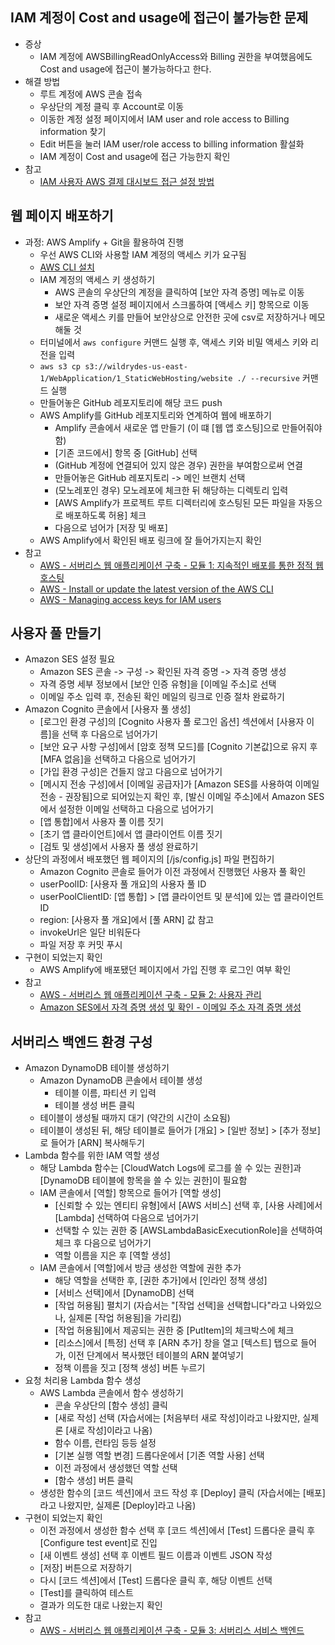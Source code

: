 ## IAM 계정이 Cost and usage에 접근이 불가능한 문제
- 증상
  - IAM 계정에 AWSBillingReadOnlyAccess와 Billing 권한을 부여했음에도 Cost and usage에 접근이 불가능하다고 한다.
- 해결 방법
  - 루트 계정에 AWS 콘솔 접속
  - 우상단의 계정 클릭 후 Account로 이동
  - 이동한 계정 설정 페이지에서 IAM user and role access to Billing information 찾기
  - Edit 버튼을 눌러 IAM user/role access to billing information 활설화
  - IAM 계정이 Cost and usage에 접근 가능한지 확인
- 참고
  - [IAM 사용자 AWS 결제 대시보드 접근 설정 방법](https://byounghee.tistory.com/315)

## 웹 페이지 배포하기
- 과정: AWS Amplify + Git을 활용하여 진행
  - 우선 AWS CLI와 사용할 IAM 계정의 액세스 키가 요구됨
  - [AWS CLI 설치](https://docs.aws.amazon.com/cli/latest/userguide/getting-started-install.html)
  - IAM 계정의 액세스 키 생성하기
    - AWS 콘솔의 우상단의 계정을 클릭하여 [보안 자격 증명] 메뉴로 이동
    - 보안 자격 증명 설정 페이지에서 스크롤하여 [액세스 키] 항목으로 이동
    - 새로운 액세스 키를 만들어 보안상으로 안전한 곳에 csv로 저장하거나 메모해둘 것
  - 터미널에서 `aws configure` 커맨드 실행 후, 액세스 키와 비밀 액세스 키와 리전을 입력
  - `aws s3 cp s3://wildrydes-us-east-1/WebApplication/1_StaticWebHosting/website ./ --recursive` 커맨드 실행
  - 만들어놓은 GitHub 레포지토리에 해당 코드 push
  - AWS Amplify를 GitHub 레포지토리와 연계하여 웹에 배포하기
    - Amplify 콘솔에서 새로운 앱 만들기 (이 떄 [웹 앱 호스팅]으로 만들어줘야 함)
    - [기존 코드에서] 항목 중 [GitHub] 선택
    - (GitHub 계정에 연결되어 있지 않은 경우) 권한을 부여함으로써 연결
    - 만들어놓은 GitHub 레포지토리 -> 메인 브랜치 선택
    - (모노레포인 경우) 모노레포에 체크한 뒤 해당하는 디렉토리 입력
    - [AWS Amplify가 프로젝트 루트 디렉터리에 호스팅된 모든 파일을 자동으로 배포하도록 허용] 체크
    - 다음으로 넘어가 [저장 및 배포]
  - AWS Amplify에서 확인된 배포 링크에 잘 들어가지는지 확인
- 참고
  - [AWS - 서버리스 웹 애플리케이션 구축 - 모듈 1: 지속적인 배포를 통한 정적 웹 호스팅](https://aws.amazon.com/ko/getting-started/hands-on/build-serverless-web-app-lambda-apigateway-s3-dynamodb-cognito/module-1/)
  - [AWS - Install or update the latest version of the AWS CLI](https://docs.aws.amazon.com/cli/latest/userguide/getting-started-install.html)
  - [AWS - Managing access keys for IAM users](https://docs.aws.amazon.com/IAM/latest/UserGuide/id_credentials_access-keys.html#Using_CreateAccessKey)

## 사용자 풀 만들기
- Amazon SES 설정 필요
  - Amazon SES 콘솔 -> 구성 -> 확인된 자격 증명 -> 자격 증명 생성
  - 자격 증명 세부 정보에서 [보안 인증 유형]을 [이메일 주소]로 선택
  - 이메일 주소 입력 후, 전송된 확인 메일의 링크로 인증 절차 완료하기
- Amazon Cognito 콘솔에서 [사용자 풀 생성]
  - [로그인 환경 구성]의 [Cognito 사용자 풀 로그인 옵션] 섹션에서 [사용자 이름]을 선택 후 다음으로 넘어가기
  - [보안 요구 사항 구성]에서 [암호 정책 모드]를 [Cognito 기본값]으로 유지 후 [MFA 없음]을 선택하고 다음으로 넘어가기
  - [가입 환경 구성]은 건들지 않고 다음으로 넘어가기
  - [메시지 전송 구성]에서 [이메일 공급자]가 [Amazon SES를 사용하여 이메일 전송 - 권장됨]으로 되어있는지 확인 후, [발신 이메일 주소]에서 Amazon SES에서 설정한 이메일 선택하고 다음으로 넘어가기
  - [앱 통합]에서 사용자 풀 이름 짓기
  - [초기 앱 클라이언트]에서 앱 클라이언트 이름 짓기
  - [검토 및 생성]에서 사용자 풀 생성 완료하기
- 상단의 과정에서 배포했던 웹 페이지의 [/js/config.js] 파일 편집하기
  - Amazon Cognito 콘솔로 들어가 이전 과정에서 진행했던 사용자 풀 확인
  - userPoolID: [사용자 풀 개요]의 사용자 풀 ID
  - userPoolClientID: [앱 통합] > [앱 클라이언트 및 분석]에 있는 앱 클라이언트 ID
  - region: [사용자 풀 개요]에서 [풀 ARN] 값 참고
  - invokeUrl은 일단 비워둔다
  - 파일 저장 후 커밋 푸시
- 구현이 되었는지 확인
  - AWS Amplify에 배포됐던 페이지에서 가입 진행 후 로그인 여부 확인
- 참고
  - [AWS - 서버리스 웹 애플리케이션 구축 - 모듈 2: 사용자 관리](https://aws.amazon.com/ko/getting-started/hands-on/build-serverless-web-app-lambda-apigateway-s3-dynamodb-cognito/module-2/)
  - [Amazon SES에서 자격 증명 생성 및 확인 - 이메일 주소 자격 증명 생성](https://docs.aws.amazon.com/ko_kr/ses/latest/dg/creating-identities.html#verify-email-addresses-procedure)

## 서버리스 백엔드 환경 구성
- Amazon DynamoDB 테이블 생성하기
  - Amazon DynamoDB 콘솔에서 테이블 생성
    - 테이블 이름, 파티션 키 입력
    - 테이블 생성 버튼 클릭
  - 테이블이 생성될 때까지 대기 (약간의 시간이 소요됨)
  - 테이블이 생성된 뒤, 해당 테이블로 들어가 [개요] > [일반 정보] > [추가 정보]로 들어가 [ARN] 복사해두기
- Lambda 함수를 위한 IAM 역할 생성
  - 해당 Lambda 함수는 [CloudWatch Logs에 로그를 쓸 수 있는 권한]과 [DynamoDB 테이블에 항목을 쓸 수 있는 권한]이 필요함
  - IAM 콘솔에서 [역할] 항목으로 들어가 [역할 생성]
    - [신뢰할 수 있는 엔티티 유형]에서 [AWS 서비스] 선택 후, [사용 사례]에서 [Lambda] 선택하여 다음으로 넘어가기
    - 선택할 수 있는 권한 중 [AWSLambdaBasicExecutionRole]을 선택하여 체크 후 다음으로 넘어가기
    - 역할 이름을 지은 후 [역할 생성]
  - IAM 콘솔에서 [역할]에서 방금 생성한 역할에 권한 추가
    - 해당 역할을 선택한 후, [권한 추가]에서 [인라인 정책 생성]
    - [서비스 선택]에서 [DynamoDB] 선택
    - [작업 허용됨] 펼치기 (자습서는 "[작업 선택]을 선택합니다"라고 나와있으나, 실제론 [작업 허용됨]을 가리킴)
    - [작업 허용됨]에서 제공되는 권한 중 [PutItem]의 체크박스에 체크
    - [리소스]에서 [특정] 선택 후 [ARN 추가] 창을 열고 [텍스트] 탭으로 들어가, 이전 단계에서 복사했던 테이블의 ARN 붙여넣기
    - 정책 이름을 짓고 [정책 생성] 버튼 누르기
- 요청 처리용 Lambda 함수 생성
  - AWS Lambda 콘솔에서 함수 생성하기
    - 콘솔 우상단의 [함수 생성] 클릭
    - [새로 작성] 선택 (자습서에는 [처음부터 새로 작성]이라고 나왔지만, 실제론 [새로 작성]이라고 나옴)
    - 함수 이름, 런타임 등등 설정
    - [기본 실행 역할 변경] 드롭다운에서 [기존 역할 사용] 선택
    - 이전 과정에서 생성했던 역할 선택
    - [함수 생성] 버튼 클릭
  - 생성한 함수의 [코드 섹션]에서 코드 작성 후 [Deploy] 클릭 (자습서에는 [배포]라고 나왔지만, 실제론 [Deploy]라고 나옴)
- 구현이 되었는지 확인
  - 이전 과정에서 생성한 함수 선택 후 [코드 섹션]에서 [Test] 드롭다운 클릭 후 [Configure test event]로 진입
  - [새 이벤트 생성] 선택 후 이벤트 필드 이름과 이벤트 JSON 작성
  - [저장] 버튼으로 저장하기
  - 다시 [코드 섹션]에서 [Test] 드롭다운 클릭 후, 해당 이벤트 선택
  - [Test]를 클릭하여 테스트
  - 결과가 의도한 대로 나왔는지 확인
- 참고
  - [AWS - 서버리스 웹 애플리케이션 구축 - 모듈 3: 서버리스 서비스 백엔드](https://aws.amazon.com/ko/getting-started/hands-on/build-serverless-web-app-lambda-apigateway-s3-dynamodb-cognito/module-3/)
